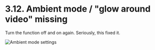 # 3.12. Ambient mode / "glow around video" missing

Turn the function off and on again. Seriously, this fixed it.

![Ambient mode settings](https://github.com/SodaWithoutSparkles/revanced-troubleshooting-guide/blob/main/troubleshoot/03-youtube/12.png?raw=true)
